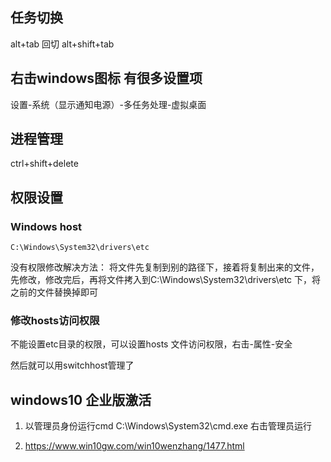 ## 任务切换
alt+tab   回切 alt+shift+tab

## 右击windows图标 有很多设置项
设置-系统（显示通知电源）-多任务处理-虚拟桌面 

## 进程管理
ctrl+shift+delete

## 权限设置
### Windows host 
```
C:\Windows\System32\drivers\etc
```
没有权限修改解决方法：
将文件先复制到别的路径下，接着将复制出来的文件，先修改，修改完后，再将文件拷入到C:\Windows\System32\drivers\etc 下，将之前的文件替换掉即可

### 修改hosts访问权限
不能设置etc目录的权限，可以设置hosts 文件访问权限，右击-属性-安全

然后就可以用switchhost管理了

## windows10 企业版激活
1. 以管理员身份运行cmd
C:\Windows\System32\cmd.exe 
右击管理员运行

2. https://www.win10gw.com/win10wenzhang/1477.html
